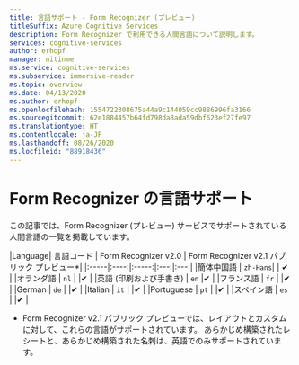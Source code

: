 ```yaml
---
title: 言語サポート - Form Recognizer (プレビュー)
titleSuffix: Azure Cognitive Services
description: Form Recognizer で利用できる人間言語について説明します。
services: cognitive-services
author: erhopf
manager: nitinme
ms.service: cognitive-services
ms.subservice: immersive-reader
ms.topic: overview
ms.date: 04/13/2020
ms.author: erhopf
ms.openlocfilehash: 1554722308675a44a9c144059cc9886996fa3166
ms.sourcegitcommit: 62e1884457b64fd798da8ada59dbf623ef27fe97
ms.translationtype: HT
ms.contentlocale: ja-JP
ms.lasthandoff: 08/26/2020
ms.locfileid: "88918436"
---
```

# <a name="language-support-for-form-recognizer"></a>Form Recognizer の言語サポート

この記事では、Form Recognizer (プレビュー) サービスでサポートされている人間言語の一覧を掲載しています。


|Language| 言語コード | Form Recognizer v2.0 | Form Recognizer v2.1 パブリック プレビュー*|
|:-----|:----:|:-----:|:---:|:---:|
|簡体中国語 | `zh-Hans`| | ✔ |
|オランダ語 | `nl` | |✔ |
|英語 (印刷および手書き) | `en` |✔ |
|フランス語 | `fr` | |✔ |
|German | `de` | |✔ |
|Italian | `it` | |✔ |
|Portuguese | `pt` | |✔ |
|スペイン語 | `es` | |✔ |

* Form Recognizer v2.1 パブリック プレビューでは、レイアウトとカスタムに対して、これらの言語がサポートされています。 あらかじめ構築されたレシートと、あらかじめ構築された名刺は、英語でのみサポートされています。
